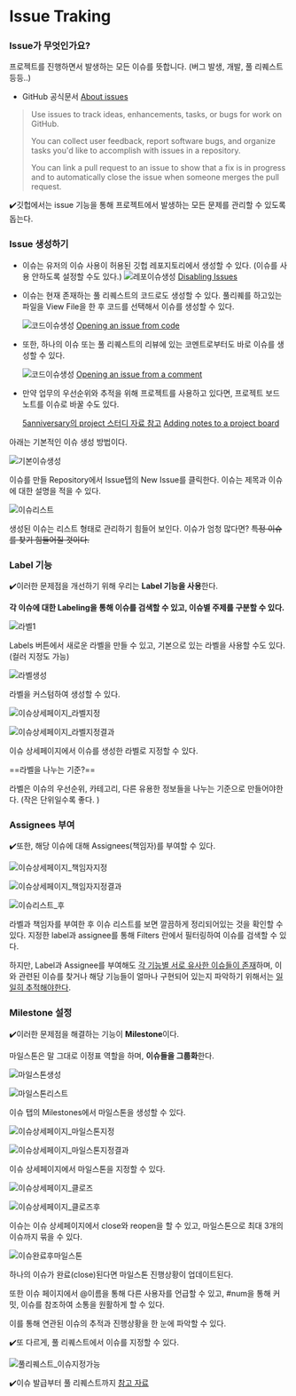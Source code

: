# Issue Traking

### Issue가 무엇인가요?

프로젝트를 진행하면서 발생하는 모든 이슈를 뜻합니다.
(버그 발생, 개발, 풀 리퀘스트 등등..)



* GitHub 공식문서 [About issues](https://help.github.com/en/github/managing-your-work-on-github/about-issues)

> Use issues to track ideas, enhancements, tasks, or bugs for work on GitHub.
>
> You can collect user feedback, report software bugs, and organize tasks you'd like to accomplish with issues in a repository.
>
> You can link a pull request to an issue to show that a fix is in progress and to automatically close the issue when someone merges the pull request.



✔️깃헙에서는 issue 기능을 통해 프로젝트에서 발생하는 모든 문제를 관리할 수 있도록 돕는다. 



### Issue 생성하기

* 이슈는 유저의 이슈 사용이 허용된 깃헙 레포지토리에서 생성할 수 있다. (이슈를 사용 안하도록 설정할 수도 있다.)
  ![레포이슈생성](/Github-Issues-Imgs/레포이슈생성.png)
  [Disabling Issues](https://help.github.com/en/github/managing-your-work-on-github/disabling-issues)

* 이슈는 현재 존재하는 풀 리퀘스트의 코드로도 생성할 수 있다.
  풀리퀘를 하고있는 파일을 View File을 한 후 코드를 선택해서 이슈를 생성할 수 있다.

  ![코드이슈생성](/Github-Issues-Imgs/코드이슈생성.png)
  [Opening an issue from code](https://help.github.com/en/github/managing-your-work-on-github/opening-an-issue-from-code)

* 또한, 하나의 이슈 또는 풀 리퀘스트의 리뷰에 있는 코멘트로부터도 바로 이슈를 생성할 수 있다.

  ![코드이슈생성](/Github-Issues-Imgs/코멘트이슈생성.png)
  [Opening an issue from a comment](https://help.github.com/en/github/managing-your-work-on-github/opening-an-issue-from-a-comment)

* 만약 업무의 우선순위와 추적을 위해 프로젝트를 사용하고 있다면, 프로젝트 보드 노트를 이슈로 바꿀 수도 있다.

  [5anniversary의 project  스터디 자료 참고](https://github.com/soogoon/Github-Cookbook/blob/master/About-Git-Project.md)
  [Adding notes to a project board](https://help.github.com/en/github/managing-your-work-on-github/adding-notes-to-a-project-board#converting-a-note-to-an-issue)



아래는 기본적인 이슈 생성 방법이다.

![기본이슈생성](/Github-Issues-Imgs/기본이슈생성.png)

이슈를 만들 Repository에서 Issue탭의 New Issue를 클릭한다.
이슈는 제목과 이슈에 대한 설명을 적을 수 있다.



![이슈리스트](/Github-Issues-Imgs/이슈리스트.png)

생성된 이슈는 리스트 형태로 관리하기 힘들어 보인다. 
이슈가 엄청 많다면? ~~특정 이슈를 찾기 힘들어질 것이다.~~



### Label 기능

✔️이러한 문제점을 개선하기 위해 우리는 **Label 기능을 사용**한다. 

**각 이슈에 대한 Labeling을 통해 이슈를 검색할 수 있고, 이슈별 주제를 구분할 수 있다.**

![라벨1](/Github-Issues-Imgs/라벨1.png)

Labels 버튼에서 새로운 라벨을 만들 수 있고, 기본으로 있는 라벨을 사용할 수도 있다. (컬러 지정도 가능)



![라벨생성](/Github-Issues-Imgs/라벨생성.png)

라벨을 커스텀하여 생성할 수 있다.



![이슈상세페이지_라벨지정](/Github-Issues-Imgs/이슈상세페이지_라벨지정.png)

![이슈상세페이지_라벨지정결과](/Github-Issues-Imgs/이슈상세페이지_라벨지정결과.png)

이슈 상세페이지에서 이슈를 생성한 라벨로 지정할 수 있다.

==라벨을 나누는 기준?==

라벨은 이슈의 우선순위, 카테고리, 다른 유용한 정보들을 나누는 기준으로 만들어야한다.
(작은 단위일수록 좋다. )



### Assignees 부여

✔️또한, 해당 이슈에 대해 Assignees(책임자)를 부여할 수 있다.

![이슈상세페이지_책임자지정](/Github-Issues-Imgs/이슈상세페이지_책임자지정.png)

![이슈상세페이지_책임자지정결과](/Github-Issues-Imgs/이슈상세페이지_책임자지정결과.png)



![이슈리스트_후](/Github-Issues-Imgs/이슈리스트_후.png)

라벨과 책임자를 부여한 후 이슈 리스트를 보면 깔끔하게 정리되어있는 것을 확인할 수 있다.
지정한 label과 assignee를 통해 Filters 란에서 필터링하여 이슈를 검색할 수 있다.



하지만, Label과 Assignee를 부여해도 <u>각 기능별 서로 유사한 이슈들이 존재</u>하며, 이와 관련된 이슈를 찾거나 해당 기능들이 얼마나 구현되어 있는지 파악하기 위해서는 <u>일일히 추적해야한다</u>.



### Milestone 설정

✔️이러한 문제점을 해결하는 기능이 **Milestone**이다. 

마일스톤은 말 그대로 이정표 역할을 하며, **이슈들을 그룹화**한다.

![마일스톤생성](/Github-Issues-Imgs/마일스톤생성.png)

![마일스톤리스트](/Github-Issues-Imgs/마일스톤리스트.png)

이슈 탭의 Milestones에서 마일스톤을 생성할 수 있다.



![이슈상세페이지_마일스톤지정](/Github-Issues-Imgs/이슈상세페이지_마일스톤지정.png)

![이슈상세페이지_마일스톤지정결과](/Github-Issues-Imgs/이슈상세페이지_마일스톤지정결과.png)

이슈 상세페이지에서 마일스톤을 지정할 수 있다.



![이슈상세페이지_클로즈](/Github-Issues-Imgs/이슈상세페이지_클로즈.png)

![이슈상세페이지_클로즈후](/Github-Issues-Imgs/이슈상세페이지_클로즈후.png)

이슈는 이슈 상세페이지에서 close와 reopen을 할 수 있고, 마일스톤으로 최대 3개의 이슈까지 묶을 수 있다.



![이슈완료후마일스톤](/Github-Issues-Imgs/이슈완료후마일스톤.png)

하나의 이슈가 완료(close)된다면 마일스톤 진행상황이 업데이트된다.

또한 이슈 페이지에서 @이름을 통해 다른 사용자를 언급할 수 있고, #num을 통해 커밋, 이슈를 참조하여 소통을 원활하게 할 수 있다.

이를 통해 연관된 이슈의 추적과 진행상황을 한 눈에 파악할 수 있다.



✔️또 다르게, 풀 리퀘스트에서 이슈를 지정할 수 있다.

![풀리퀘스트_이슈지정가능](/Github-Issues-Imgs/풀리퀘스트_이슈지정가능.png)



✔️이슈 발급부터 풀 리퀘스트까지 [참고 자료](https://www.popit.kr/github로-프로젝트-관리하기-part1-이슈-발급-부터-코드리뷰까/)
